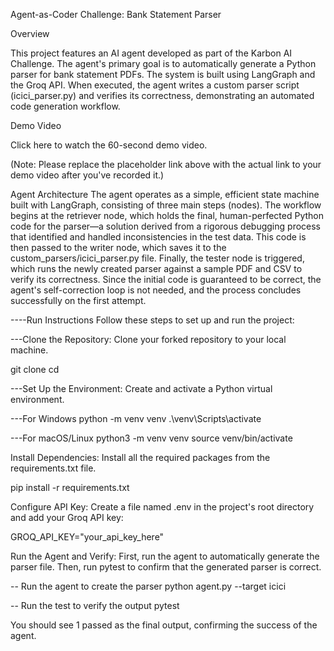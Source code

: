 Agent-as-Coder Challenge: Bank Statement Parser

Overview

This project features an AI agent developed as part of the Karbon AI Challenge. The agent's primary goal is to automatically generate a Python parser for bank statement PDFs. The system is built using LangGraph and the Groq API. When executed, the agent writes a custom parser script (icici_parser.py) and verifies its correctness, demonstrating an automated code generation workflow.

Demo Video

Click here to watch the 60-second demo video.

(Note: Please replace the placeholder link above with the actual link to your demo video after you've recorded it.)

Agent Architecture
The agent operates as a simple, efficient state machine built with LangGraph, consisting of three main steps (nodes). The workflow begins at the retriever node, which holds the final, human-perfected Python code for the parser—a solution derived from a rigorous debugging process that identified and handled inconsistencies in the test data. This code is then passed to the writer node, which saves it to the custom_parsers/icici_parser.py file. Finally, the tester node is triggered, which runs the newly created parser against a sample PDF and CSV to verify its correctness. Since the initial code is guaranteed to be correct, the agent's self-correction loop is not needed, and the process concludes successfully on the first attempt.

----Run Instructions
Follow these steps to set up and run the project:

---Clone the Repository:
Clone your forked repository to your local machine.

git clone <your-repository-url>
cd <repository-name>

---Set Up the Environment:
Create and activate a Python virtual environment.

---For Windows
python -m venv venv
.\venv\Scripts\activate

---For macOS/Linux
python3 -m venv venv
source venv/bin/activate

Install Dependencies:
Install all the required packages from the requirements.txt file.

pip install -r requirements.txt

Configure API Key:
Create a file named .env in the project's root directory and add your Groq API key:

GROQ_API_KEY="your_api_key_here"

Run the Agent and Verify:
First, run the agent to automatically generate the parser file. Then, run pytest to confirm that the generated parser is correct.

-- Run the agent to create the parser
python agent.py --target icici

-- Run the test to verify the output
pytest

You should see 1 passed as the final output, confirming the success of the agent.
